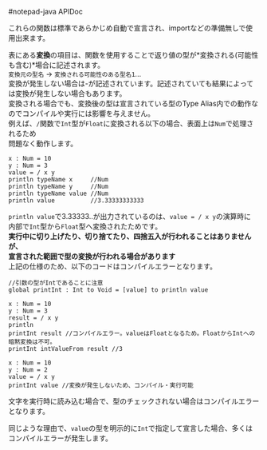 #notepad-java APIDoc


これらの関数は標準であらかじめ自動で宣言され、importなどの準備無しで使用出来ます。  

表にある**変換**の項目は、関数を使用することで返り値の型が*変換される(可能性も含む)*場合に記述されます。  
`変換元の型名` -> `変換される可能性のある型名1`...    
変換が発生しない場合は-が記述されています。記述されていても結果によっては変換が発生しない場合もあります。  
変換される場合でも、変換後の型は宣言されている型のType Alias内での動作なのでコンパイルや実行には影響を与えません。  
例えば、`/`関数で`Int`型が`Float`に変換される以下の場合、表面上は`Num`で処理されるため  
問題なく動作します。  

    x : Num = 10
    y : Num = 3
    value = / x y 
    println typeName x     //Num
    println typeName y     //Num
    println typeName value //Num
    println value          //3.33333333333

`println value`で3.33333..が出力されているのは、`value = / x y`の演算時に  
内部で`Int`型から`Float`型へ変換されたためです。  
**実行中に切り上げたり、切り捨てたり、四捨五入が行われることはありませんが、  
宣言された範囲で型の変換が行われる場合があります**  
上記の仕様のため、以下のコードはコンパイルエラーとなります。

    //引数の型がIntであることに注意
    global printInt : Int to Void = [value] to println value
   
    x : Num = 10
    y : Num = 3
    result = / x y
    println
    printInt result //コンパイルエラー。valueはFloatとなるため。FloatからIntへの暗黙変換は不可。
    printInt intValueFrom result //3
    
    x : Num = 10
    y : Num = 2
    value = / x y
    printInt value //変換が発生しないため、コンパイル・実行可能
    
文字を実行時に読み込む場合で、型のチェックされない場合はコンパイルエラーとなります。  

    

同じような理由で、`value`の型を明示的に`Int`で指定して宣言した場合、多くはコンパイルエラーが発生します。
    

